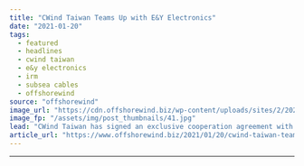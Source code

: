 ```yaml
---
title: "CWind Taiwan Teams Up with E&Y Electronics"
date: "2021-01-20"
tags: 
  - featured
  - headlines
  - cwind taiwan
  - e&y electronics
  - irm
  - subsea cables
  - offshorewind
source: "offshorewind"
image_url: "https://cdn.offshorewind.biz/wp-content/uploads/sites/2/2021/01/20100006/CWind-Taiwan_EY-Electronics.jpg"
image_fp: "/assets/img/post_thumbnails/41.jpg"
lead: "CWind Taiwan has signed an exclusive cooperation agreement with E&#38;Y Electronics, a Taiwanese power"
article_url: "https://www.offshorewind.biz/2021/01/20/cwind-taiwan-teams-up-with-ey-electronics/"
---
```


---
